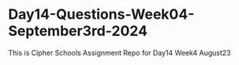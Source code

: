 # Day14-Questions-Week04-September3rd-2024
This is Cipher Schools Assignment Repo for Day14 Week4 August23
